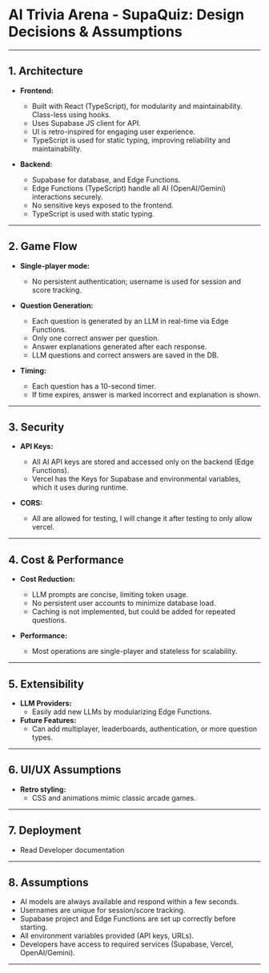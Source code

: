 # AI Trivia Arena - SupaQuiz: Design Decisions & Assumptions

---

## 1. Architecture

- **Frontend:**  
  - Built with React (TypeScript), for modularity and maintainability. Class-less using hooks.
  - Uses Supabase JS client for API.
  - UI is retro-inspired for engaging user experience.
  - TypeScript is used for static typing, improving reliability and maintainability. 

- **Backend:**  
  - Supabase for database, and Edge Functions.
  - Edge Functions (TypeScript) handle all AI (OpenAI/Gemini) interactions securely.
  - No sensitive keys exposed to the frontend.
  - TypeScript is used with static typing.

---

## 2. Game Flow

- **Single-player mode:**  
  - No persistent authentication; username is used for session and score tracking.
- **Question Generation:**  
  - Each question is generated by an LLM in real-time via Edge Functions.
  - Only one correct answer per question.
  - Answer explanations generated after each response.
  - LLM questions and correct answers are saved in the DB.

- **Timing:**  
  - Each question has a 10-second timer.
  - If time expires, answer is marked incorrect and explanation is shown.

---


## 3. Security

- **API Keys:**  
  - All AI API keys are stored and accessed only on the backend (Edge Functions).
  - Vercel has the Keys for Supabase and environmental variables, which it uses during runtime.

- **CORS:**  
  - All are allowed for testing, I will change it after testing to only allow vercel.

---

## 4. Cost & Performance

- **Cost Reduction:**  
  - LLM prompts are concise, limiting token usage.
  - No persistent user accounts to minimize database load.
  - Caching is not implemented, but could be added for repeated questions.

- **Performance:**  
  - Most operations are single-player and stateless for scalability.

---

## 5. Extensibility

- **LLM Providers:**  
  - Easily add new LLMs by modularizing Edge Functions.
- **Future Features:**  
  - Can add multiplayer, leaderboards, authentication, or more question types.

---

## 6. UI/UX Assumptions

- **Retro styling:**  
  - CSS and animations mimic classic arcade games.

---

## 7. Deployment

- Read Developer documentation

---

## 8. Assumptions

- AI models are always available and respond within a few seconds.
- Usernames are unique for session/score tracking.
- Supabase project and Edge Functions are set up correctly before starting.
- All environment variables provided (API keys, URLs).
- Developers have access to required services (Supabase, Vercel, OpenAI/Gemini).

---
